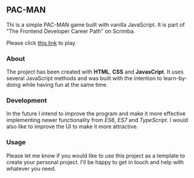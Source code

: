 ## PAC-MAN

Thi is a simple PAC-MAN game built with vanilla JavaScript. It is part of "The Frontend Developer Career Path" on Scrimba.

Please click [this link](https://molleira.github.io/pac-man/) to play.

### About
The project has been created with **HTML**, **CSS** and **JavasCript**. It uses several JavaScript methods and was built with the intention to learn-by-doing while having fun at the same time.

### Development
In the future I intend to improve the program and make it more effective implementing newer functionality from *ES6*, *ES7* and *TypeScript*. I would also like to improve the UI to make it more attractive.

### Usage
Please let me know if you would like to use this project as a template to create your personal project. I'll be happy to get in touch and help with whatever you need.

